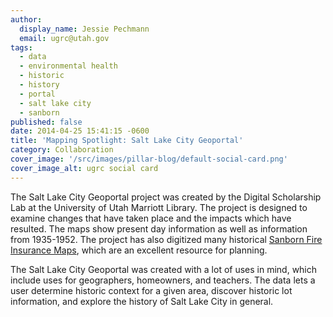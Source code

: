 ```yaml
---
author:
  display_name: Jessie Pechmann
  email: ugrc@utah.gov
tags:
  - data
  - environmental health
  - historic
  - history
  - portal
  - salt lake city
  - sanborn
published: false
date: 2014-04-25 15:41:15 -0600
title: 'Mapping Spotlight: Salt Lake City Geoportal'
category: Collaboration
cover_image: '/src/images/pillar-blog/default-social-card.png'
cover_image_alt: ugrc social card
---
```


<p>The Salt Lake City Geoportal project was created by the Digital Scholarship Lab at the University of Utah Marriott Library. The project is designed to examine changes that have taken place and the impacts which have resulted. The maps show present day information as well as information from 1935-1952. The project has also digitized many historical <a href="http://campusguides.lib.utah.edu/utahsanbornfireinsurancemaps">Sanborn Fire Insurance Maps</a>, which are an excellent resource for planning. </p>
<p>The Salt Lake City Geoportal was created with a lot of uses in mind, which include uses for geographers, homeowners, and teachers. The data lets a user determine historic context for a given area, discover historic lot information, and explore the history of Salt Lake City in general.</p>
